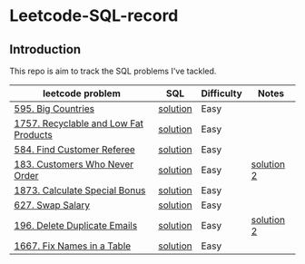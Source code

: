 # Leetcode-SQL-record

## Introduction
This repo is aim to track the SQL problems I've tackled.

|leetcode problem|SQL|Difficulty|Notes|
|---|---|---|---
|[595. Big Countries](https://leetcode.cn/problems/big-countries/)|[solution](https://leetcode.cn/submissions/detail/398108728/)|Easy|
|[1757. Recyclable and Low Fat Products](https://leetcode.cn/problems/recyclable-and-low-fat-products/)|[solution](https://leetcode.cn/submissions/detail/398109785/)|Easy||
|[584. Find Customer Referee](https://leetcode.cn/problems/find-customer-referee/)|[solution](https://leetcode.cn/submissions/detail/398110392/)|Easy||
|[183. Customers Who Never Order](https://leetcode.cn/problems/customers-who-never-order/)|[solution](https://leetcode.cn/submissions/detail/398122746/)|Easy|[solution 2](https://leetcode.cn/submissions/detail/398122202/)|
|[1873. Calculate Special Bonus](https://leetcode.cn/problems/calculate-special-bonus/)|[solution](https://leetcode.cn/submissions/detail/398128132/)|Easy||
|[627. Swap Salary](https://leetcode.cn/problems/swap-salary/)|[solution](https://leetcode.cn/submissions/detail/398129117/)|Easy||
|[196. Delete Duplicate Emails](https://leetcode.cn/problems/delete-duplicate-emails/)|[solution](https://leetcode.cn/submissions/detail/398133369/)|Easy|[solution 2](https://leetcode.cn/submissions/detail/398132845/)|
|[1667. Fix Names in a Table](https://leetcode.cn/problems/fix-names-in-a-table/)|[solution](https://leetcode.cn/submissions/detail/400961993/)|Easy||
